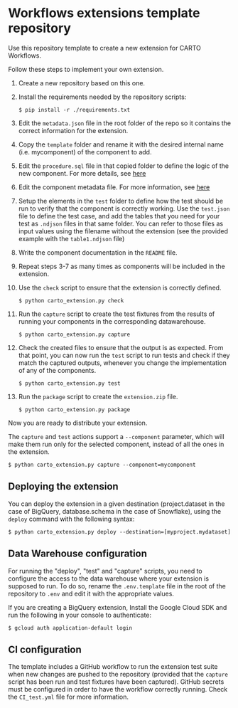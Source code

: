# Workflows extensions template repository

Use this repository template to create a new extension for CARTO Workflows.

Follow these steps to implement your own extension.

1. Create a new repository based on this one.
1. Install the requirements needed by the repository scripts:

    `$ pip install -r ./requirements.txt`

1. Edit the `metadata.json` file in the root folder of the repo so it contains the correct information for the extension.
1. Copy the `template` folder and rename it with the desired internal name (i.e. mycomponent) of the component to add.
1. Edit the `procedure.sql` file in that copied folder to define the logic of the new component. For more details, see [here](./docs/procedure.md)
1. Edit the component metadata file. For more information, see [here](./doc/component_metadata.md)
1. Setup the elements in the `test` folder to define how the test should be run to verify that the component is correctly working. Use the `test.json` file to define the test case, and add the tables that you need for your test as `.ndjson` files in that same folder. You can refer to those files as input values using the filename without the extension (see the provided example with the `table1.ndjson` file)
1. Write the component documentation in the `README` file.
1. Repeat steps 3-7 as many times as components will be included in the extension.
1. Use the `check` script to ensure that the extension is correctly defined.

    `$ python carto_extension.py check`

1. Run the `capture` script to create the test fixtures from the results of running your components in the corresponding datawarehouse.

    `$ python carto_extension.py capture`

1. Check the created files to ensure that the output is as expected. From that point, you can now run the `test` script to run tests and check if they match the captured outputs, whenever you change the implementation of any of the components.

    `$ python carto_extension.py test`

1. Run the `package` script to create the `extension.zip` file.

    `$ python carto_extension.py package`

Now you are ready to distribute your extension.

The `capture` and `test` actions support a `--component` parameter, which will make them run only for the selected component, instead of all the ones in the extension.

`$ python carto_extension.py capture --component=mycomponent`

## Deploying the extension

You can deploy the extension in a given destination (project.dataset in the case of BigQuery, database.schema in the case of Snowflake), using the `deploy` command with the following syntax:

`$ python carto_extension.py deploy --destination=[myproject.mydataset]`

## Data Warehouse configuration

For running the "deploy", "test" and "capture" scripts, you need to configure the access to the data warehouse where your extension is supposed to run. To do so, rename the `.env.template` file in the root of the repository to `.env` and edit it with the appropriate values.

If you are creating a BigQuery extension, Install the Google Cloud SDK and run the following in your console to authenticate:

`$ gcloud auth application-default login`

## CI configuration

The template includes a GitHub workflow to run the extension test suite when new changes are pushed to the repository (provided that the `capture` script has been run and test fixtures have been captured). GitHub secrets must be configured in order to have the workflow correctly running. Check the `CI_test.yml` file for more information.
